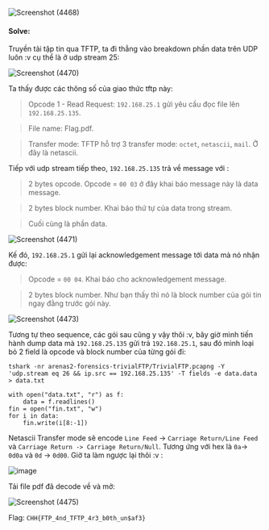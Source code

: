 ![Screenshot (4468)](https://github.com/NVex0/uWU/assets/113530029/eddf12be-de51-4e7d-9acd-4d153163be6f)

#### Solve:

Truyền tải tập tin qua TFTP, ta đi thẳng vào breakdown phần data trên UDP luôn :v cụ thể là ở udp stream 25:

![Screenshot (4470)](https://github.com/NVex0/uWU/assets/113530029/de8f2839-b066-4e48-a592-dffc6f315a16)

Ta thấy được các thông số của giao thức tftp này: 

> Opcode 1 - Read Request: `192.168.25.1` gửi yêu cầu đọc file lên `192.168.25.135`.

> File name: Flag.pdf.

> Transfer mode: TFTP hỗ trợ 3 transfer mode: `octet`, `netascii`, `mail`. Ở đây là netascii.

Tiếp với udp stream tiếp theo, `192.168.25.135` trả về message với :
> 2 bytes opcode. Opcode = `00 03` ở đây khai báo message này là data message.

> 2 bytes block number. Khai báo thứ tự của data trong stream.

> Cuối cùng là phần data.

![Screenshot (4471)](https://github.com/NVex0/uWU/assets/113530029/193b40e5-9f33-4f03-a0ff-d47fb2f68aba)

Kế đó, `192.168.25.1` gửi lại acknowledgement message tới data mà nó nhận được:

> Opcode = `00 04`. Khai báo cho acknowledgement message.

> 2 bytes block number. Như bạn thấy thì nó là block number của gói tin ngay đằng trước gói này.

  ![Screenshot (4473)](https://github.com/NVex0/uWU/assets/113530029/23d634a4-82d4-4456-a97a-7043d720db49)

Tương tự theo sequence, các gói sau cũng y vậy thôi :v, bây giờ mình tiến hành dump data mà `192.168.25.135` gửi trả `192.168.25.1`, sau đó mình loại bỏ 2 field là opcode và block number của từng gói đi:

`tshark -nr arenas2-forensics-trivialFTP/TrivialFTP.pcapng -Y 'udp.stream eq 26 && ip.src == 192.168.25.135' -T fields -e data.data > data.txt`
```
with open("data.txt", "r") as f:
    data = f.readlines()
fin = open("fin.txt", "w")
for i in data:
    fin.write(i[8:-1])
```

Netascii Transfer mode sẽ encode `Line Feed` -> `Carriage Return/Line Feed` và `Carriage Return -> Carriage Return/Null`. Tương ứng với hex là `0a`-> `0d0a` và `0d` -> `0d00`. Giờ ta làm ngược lại thôi :v :

![image](https://github.com/NVex0/uWU/assets/113530029/f4813793-2218-4a09-adda-f863575ab517)

Tải file pdf đã decode về và mở:

![Screenshot (4475)](https://github.com/NVex0/uWU/assets/113530029/0e24ca2a-4ae2-4aae-972b-3c02380a7dda)

Flag: `CHH{FTP_4nd_TFTP_4r3_b0th_un$af3}`
